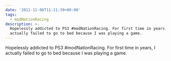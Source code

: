 ```yaml
---
date: '2011-11-06T11:11:39+00:00'
tags:
  - modNationRacing
description: >-
  Hopelessly addicted to PS3 #modNationRacing. For first time in years, I
  actually failed to go to bed because I was playing a game.
---
```

Hopelessly addicted to PS3 #modNationRacing. For first time in years, I actually failed to go to bed because I was playing a game.
